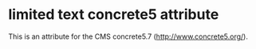 # limited text concrete5 attribute

This is an attribute for the CMS concrete5.7 (http://www.concrete5.org/).

